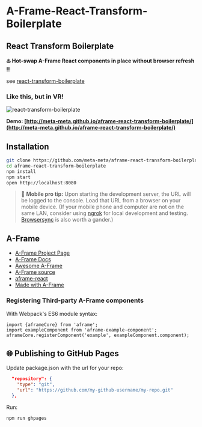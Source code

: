 # A-Frame-React-Transform-Boilerplate

## React Transform Boilerplate
**:hotsprings: Hot-swap A-Frame React components in place without browser refresh :bangbang:**

see [react-transform-boilerplate](https://github.com/gaearon/react-transform-boilerplate)

### Like this, but in VR!

![react-transform-boilerplate](https://cloud.githubusercontent.com/assets/1539088/11611771/ae1a6bd8-9bac-11e5-9206-42447e0fe064.gif)

**Demo: [http://meta-meta.github.io/aframe-react-transform-boilerplate/](http://meta-meta.github.io/aframe-react-transform-boilerplate/)**

## Installation

```bash
git clone https://github.com/meta-meta/aframe-react-transform-boilerplate.git
cd aframe-react-transform-boilerplate
npm install
npm start
open http://localhost:8080
```

> :iphone: **Mobile pro tip:** Upon starting the development server, the URL will be logged to the console. Load that URL from a browser on your mobile device. (If your mobile phone and computer are not on the same LAN, consider using [ngrok](https://ngrok.com/) for local development and testing. [Browsersync](https://www.browsersync.io/) is also worth a gander.)

## A-Frame

* [A-Frame Project Page](https://aframe.io/)
* [A-Frame Docs](https://aframe.io/docs/guide/)
* [Awesome A-Frame](https://github.com/aframevr/awesome-aframe)
* [A-Frame source](https://github.com/aframevr/aframe)
* [aframe-react](https://github.com/ngokevin/aframe-react)
* [Made with A-Frame](https://aframevr.tumblr.com/)


### Registering Third-party A-Frame components

With Webpack's ES6 module syntax:

```
import {aframeCore} from 'aframe';
import exampleComponent from 'aframe-example-component';
aframeCore.registerComponent('example', exampleComponent.component);
```

## :globe_with_meridians: Publishing to GitHub Pages

Update package.json with the url for your repo:

```json
  "repository": {
    "type": "git",
    "url": "https://github.com/my-github-username/my-repo.git"
  },
```

Run:

```bash
npm run ghpages
```
